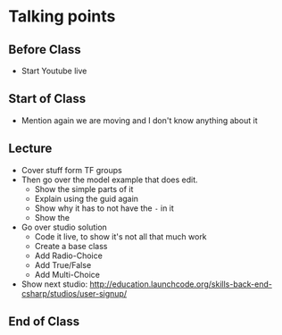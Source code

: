 # Talking points

## Before Class

* Start Youtube live

## Start of Class

* Mention again we are moving and I don't know anything about it

## Lecture

* Cover stuff form TF groups
* Then go over the model example that does edit.
  * Show the simple parts of it
  * Explain using the guid again
  * Show why it has to not have the `-` in it
  * Show the
* Go over studio solution
  * Code it live, to show it's not all that much work
  * Create a base class
  * Add Radio-Choice
  * Add True/False
  * Add Multi-Choice
* Show next studio: http://education.launchcode.org/skills-back-end-csharp/studios/user-signup/


## End of Class
